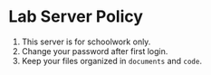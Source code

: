 # Lab Server Policy

1. This server is for schoolwork only.
2. Change your password after first login.
3. Keep your files organized in `documents` and `code`.
